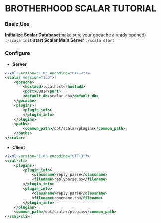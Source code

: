 # BROTHERHOOD SCALAR TUTORIAL

### Basic Use
**Initialize Scalar Database**(make sure your gocache already opened)
```./scala init```
**start Scalar Main Server**
```./scala start```
### Configure
- **Server**
```xml
<?xml version="1.0" encoding="UTF-8"?>
<scalar version="1.0">
    <gocache>
        <hostadd>localhost</hostadd>
        <port>8001</port>
        <default_db>scalar_db</default_db>
    </gocache>
    <plugins>
        <plugin_info>
        </plugin_info>
    </plugins>
    <paths>
        <common_path>/opt/scalar/plugins</common_path>
    </paths>
</scalar>
```
- **Client**
```xml
<?xml version="1.0" encoding="UTF-8"?>
<scal-cli>
    <plugins>
        <plugin_info>
            <classname>reply parse</classname>
            <filename>replyparse.so</filename>
        </plugin_info>
        <plugin_info>
            <classname>reply parse</classname>
            <filename>zonename.so</filename>
        </plugin_info>
    </plugins>
    <common_path>/opt/scalar/plugins</common_path>
</scal-cli>
```